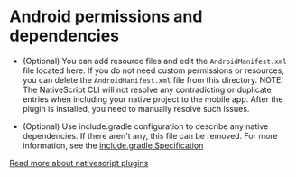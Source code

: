 # Android permissions and dependencies

* (Optional) You can add resource files and edit the `AndroidManifest.xml` file located here. If you do not need custom permissions or resources, you can delete the `AndroidManifest.xml` file from this directory. NOTE: The NativeScript CLI will not resolve any contradicting or duplicate entries when including your native project to the mobile app. After the plugin is installed, you need to manually resolve such issues.

* (Optional) Use include.gradle configuration to describe any native dependencies. If there aren't any, this file can be removed. For more information, see the [include.gradle Specification](http://docs.nativescript.org/plugins/plugins#includegradle-specification)

[Read more about nativescript plugins](http://docs.nativescript.org/plugins/plugins)